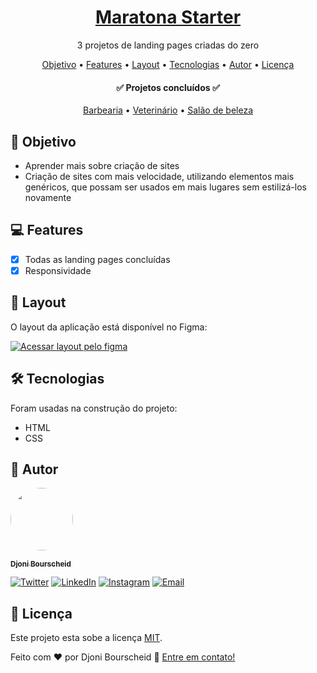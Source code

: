 <h1 align="center">
  <a href="https://djonibourscheid.github.io/maratona-starter/">Maratona Starter</a>
</h1>
<p align="center">3 projetos de landing pages criadas do zero</p>

<p align="center">
  <a href="#-objetivo">Objetivo</a> •
  <a href="#-features">Features</a> •
  <a href="#-layout">Layout</a> •
  <a href="#-tecnologias">Tecnologias</a> •
  <a href="#-autor">Autor</a> •
  <a href="#-licença">Licença</a>
</p>

<h4 align="center">
	✅ Projetos concluídos ✅
</h4>

<p align="center">
  <a href="https://djonibourscheid.github.io/maratona-starter/barber-shop/" target="_blank">Barbearia</a> •
  <a href="https://djonibourscheid.github.io/maratona-starter/veterinary/" target="_blank">Veterinário</a> • 
  <a href="https://djonibourscheid.github.io/maratona-starter/beauty-salon/" target="_blank">Salão de beleza</a>
</p>


## 🎯 Objetivo
- Aprender mais sobre criação de sites
- Criação de sites com mais velocidade, utilizando elementos mais genéricos, que possam ser usados em mais lugares sem estilizá-los novamente

## 💻 Features
- [x] Todas as landing pages concluídas
- [x] Responsividade

## 🎨 Layout
O layout da aplicação está disponível no Figma:

<a href="https://www.figma.com/file/3b1R74TPtvAqo0ymWYTSOh/Projeto-%E2%80%A2-Maratona-Starter?node-id=0%3A1">
  <img alt="Acessar layout pelo figma" src="https://img.shields.io/badge/Acessar%20Layout%20-Figma-%2304D361">
</a>

## 🛠 Tecnologias
Foram usadas na construção do projeto:
- HTML
- CSS

## 👋 Autor
<a href="https://github.com/djonibourscheid">
  <img style="border-radius: 50%" src="https://avatars.githubusercontent.com/u/62856037?v=4" width="100px">

  <sub><b>Djoni Bourscheid</b></sub>
</a>

[![Twitter](https://img.shields.io/badge/Twitter-informational?style=for-the-badge&logo=twitter&logoColor=white)](https://twitter.com/djonibourscheid)
[![LinkedIn](https://img.shields.io/badge/Linkedin-0A66C2?style=for-the-badge&logo=linkedin&logoColor=white)](https://www.linkedin.com/in/djonibourscheid/)
[![Instagram](https://img.shields.io/badge/Instagram-E4405F?style=for-the-badge&logo=instagram&logoColor=white)](https://www.instagram.com/djonibourscheid/)
[![Email](https://img.shields.io/badge/Gmail-D14836?style=for-the-badge&logo=gmail&logoColor=white)](mailto:djonibourscheid@gmail.com)


## 📝 Licença
Este projeto esta sobe a licença [MIT](./LICENSE).

Feito com ❤️ por Djoni Bourscheid 👋 [Entre em contato!](https://www.linkedin.com/in/djonibourscheid/)

